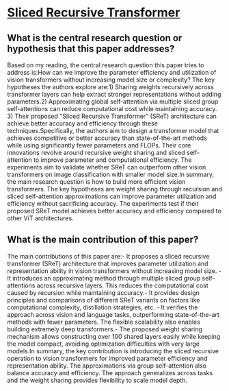 # [Sliced Recursive Transformer](https://arxiv.org/abs/2111.05297v3)

## What is the central research question or hypothesis that this paper addresses?

Based on my reading, the central research question this paper tries to address is:How can we improve the parameter efficiency and utilization of vision transformers without increasing model size or complexity? The key hypotheses the authors explore are:1) Sharing weights recursively across transformer layers can help extract stronger representations without adding parameters.2) Approximating global self-attention via multiple sliced group self-attentions can reduce computational cost while maintaining accuracy. 3) Their proposed "Sliced Recursive Transformer" (SReT) architecture can achieve better accuracy and efficiency through these techniques.Specifically, the authors aim to design a transformer model that achieves competitive or better accuracy than state-of-the-art methods while using significantly fewer parameters and FLOPs. Their core innovations revolve around recursive weight sharing and sliced self-attention to improve parameter and computational efficiency. The experiments aim to validate whether SReT can outperform other vision transformers on image classification with smaller model size.In summary, the main research question is how to build more efficient vision transformers. The key hypotheses are weight sharing through recursion and sliced self-attention approximations can improve parameter utilization and efficiency without sacrificing accuracy. The experiments test if their proposed SReT model achieves better accuracy and efficiency compared to other ViT architectures.


## What is the main contribution of this paper?

The main contributions of this paper are:- It proposes a sliced recursive transformer (SReT) architecture that improves parameter utilization and representation ability in vision transformers without increasing model size. - It introduces an approximating method through multiple sliced group self-attentions across recursive layers. This reduces the computational cost caused by recursion while maintaining accuracy.- It provides design principles and comparisons of different SReT variants on factors like computational complexity, distillation strategies, etc. - It verifies the approach across vision and language tasks, outperforming state-of-the-art methods with fewer parameters. The flexible scalability also enables building extremely deep transformers.- The proposed weight sharing mechanism allows constructing over 100 shared layers easily while keeping the model compact, avoiding optimization difficulties with very large models.In summary, the key contribution is introducing the sliced recursive operation to vision transformers for improved parameter efficiency and representation ability. The approximations via group self-attention also balance accuracy and efficiency. The approach generalizes across tasks and the weight sharing provides flexibility to scale model depth.
